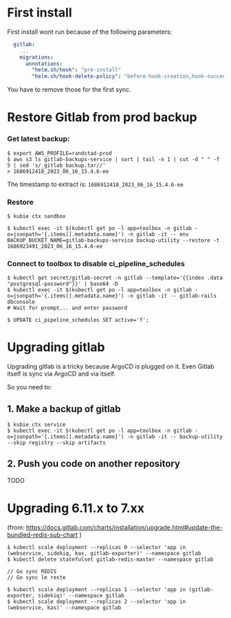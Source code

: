 # First install
First install wont run because of the following parameters:

````yaml
  gitlab:
    ...
    migrations:
      annotations:
        "helm.sh/hook": "pre-install"
        "helm.sh/hook-delete-policy": "before-hook-creation,hook-succeeded"
````

You have to remove those for the first sync.

# Restore Gitlab from prod backup

### Get latest backup:
    
    $ export AWS_PROFILE=randstad-prod
    $ aws s3 ls gitlab-backups-service | sort | tail -n 1 | cut -d " " -f 5 | sed 's/_gitlab_backup.tar//'
    > 1686912418_2023_06_16_15.4.6-ee

The timestamp to extract is: `1686912418_2023_06_16_15.4.6-ee`

### Restore

    $ kubie ctx sandbox

    $ kubectl exec -it $(kubectl get po -l app=toolbox -n gitlab -o=jsonpath='{.items[].metadata.name}') -n gitlab -it -- env BACKUP_BUCKET_NAME=gitlab-backups-service backup-utility --restore -t 1686923491_2023_06_16_15.4.6-ee


### Connect to toolbox to disable ci_pipeline_schedules

    $ kubectl get secret/gitlab-secret -n gitlab --template='{{index .data "postgresql-password"}}' | base64 -D
    $ kubectl exec -it $(kubectl get po -l app=toolbox -n gitlab -o=jsonpath='{.items[].metadata.name}') -n gitlab -it -- gitlab-rails dbconsole
    # Wait for prompt... and enter password

    $ UPDATE ci_pipeline_schedules SET active='f';

# Upgrading gitlab
Upgrading gitlab is a tricky because ArgoCD is plugged on it.
Even Gitlab itself is sync via ArgoCD and via itself.

So you need to:

## 1. Make a backup of gitlab
    
    $ kubie ctx service
    $ kubectl exec -it $(kubectl get po -l app=toolbox -n gitlab -o=jsonpath='{.items[].metadata.name}') -n gitlab -it -- backup-utility --skip registry --skip artifacts

## 2. Push you code on another repository
TODO

# Upgrading 6.11.x to 7.xx
(from: https://docs.gitlab.com/charts/installation/upgrade.html#update-the-bundled-redis-sub-chart )

    $ kubectl scale deployment --replicas 0 --selector 'app in (webservice, sidekiq, kas, gitlab-exporter)' --namespace gitlab
    $ kubectl delete statefulset gitlab-redis-master --namespace gitlab

    // Go sync REDIS
    // Go sync le reste

    $ kubectl scale deployment --replicas 1 --selector 'app in (gitlab-exporter, sidekiq)' --namespace gitlab
    $ kubectl scale deployment --replicas 2 --selector 'app in (webservice, kas)' --namespace gitlab
